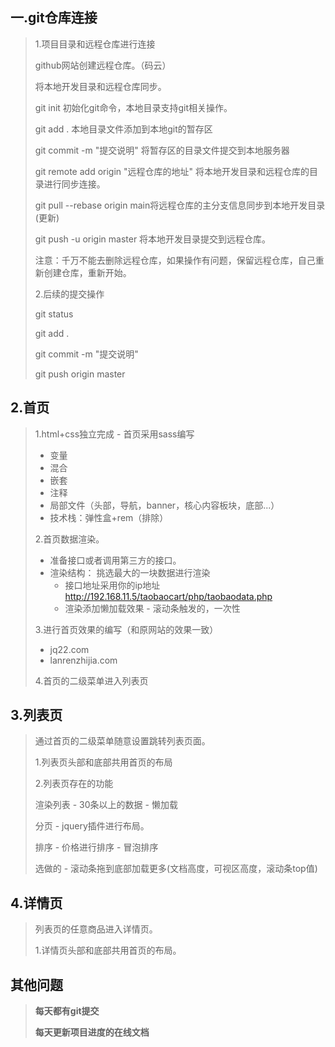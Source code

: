 ## 一.git仓库连接

> 1.项目目录和远程仓库进行连接
>
> github网站创建远程仓库。（码云）
>
> 将本地开发目录和远程仓库同步。
>
> git init  初始化git命令，本地目录支持git相关操作。
>
> git add .   本地目录文件添加到本地git的暂存区
>
> git commit -m "提交说明"  将暂存区的目录文件提交到本地服务器
>
> git remote add origin  "远程仓库的地址"     将本地开发目录和远程仓库的目录进行同步连接。
>
> git pull --rebase origin main将远程仓库的主分支信息同步到本地开发目录(更新)
>
> git push -u origin master  将本地开发目录提交到远程仓库。
>
> 注意：千万不能去删除远程仓库，如果操作有问题，保留远程仓库，自己重新创建仓库，重新开始。
>
> 2.后续的提交操作
>
> git status
>
> git add .
>
> git commit -m "提交说明"
>
> git push origin master



## 2.首页

> 1.html+css独立完成 - 首页采用sass编写
>
> 	- 变量
> 	- 混合
> 	- 嵌套
> 	- 注释
> 	- 局部文件（头部，导航，banner，核心内容板块，底部...）
> 	- 技术栈：弹性盒+rem（排除）
>
> 2.首页数据渲染。
>
> - 准备接口或者调用第三方的接口。
> - 渲染结构： 挑选最大的一块数据进行渲染
>   - 接口地址采用你的ip地址  http://192.168.11.5/taobaocart/php/taobaodata.php
>   - 渲染添加懒加载效果 - 滚动条触发的，一次性
>
> 3.进行首页效果的编写（和原网站的效果一致）
>
> - jq22.com
> - lanrenzhijia.com
>
> 4.首页的二级菜单进入列表页



## 3.列表页

>通过首页的二级菜单随意设置跳转列表页面。
>
>1.列表页头部和底部共用首页的布局
>
>2.列表页存在的功能
>
>渲染列表 - 30条以上的数据 - 懒加载
>
>分页 - jquery插件进行布局。
>
>排序 - 价格进行排序 - 冒泡排序
>
>选做的 - 滚动条拖到底部加载更多(文档高度，可视区高度，滚动条top值)

## 4.详情页

> 列表页的任意商品进入详情页。
>
> 1.详情页头部和底部共用首页的布局。

## 其他问题

> **每天都有git提交**
>
> **每天更新项目进度的在线文档** 





